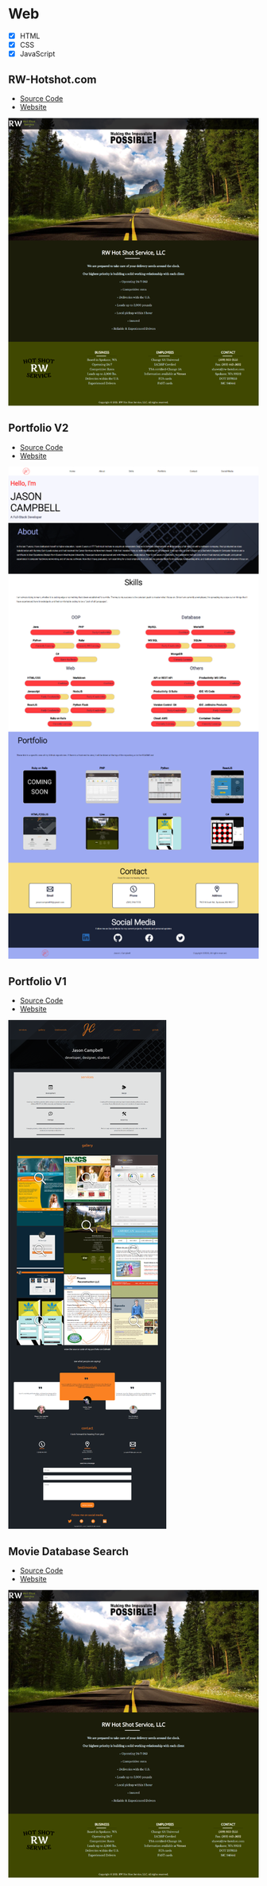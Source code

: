 # Web

- [x] HTML
- [x] CSS
- [x] JavaScript

## RW-Hotshot.com

- [Source Code](https://github.com/jcampbell18/web_rw-hotshot)
- [Website](https://www.rw-hotshot.com/)

![Screenshot: RW-Hotshot.com](https://github.com/jcampbell18/HTML_CSS/blob/main/RW-Hotshot-800.png)

## Portfolio V2

- [Source Code](https://github.com/jcampbell18/jcampbell18.github.io)
- [Website](https://jcampbell18.github.io/)

![Screenshot](https://github.com/jcampbell18/HTML_CSS/blob/main/jcampbell18_v2_screenshot-600.png)
## Portfolio V1

- [Source Code](https://github.com/jcampbell18/)
- [Website](https://jcampbell18.github.io/web_portfolio-v1/)

![Screenshot](https://github.com/jcampbell18/HTML_CSS/blob/main/jcampbell18_v1_screenshot_600.png)

## Movie Database Search

- [Source Code](https://github.com/jcampbell18/web_moviesAPI)
- [Website]()

![Screenshot](https://github.com/jcampbell18/HTML_CSS/blob/main/RW-Hotshot-800.png)
